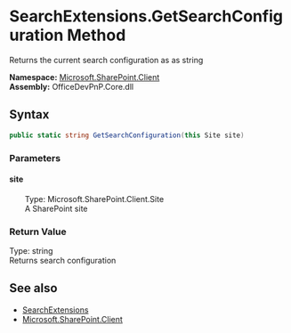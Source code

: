 # SearchExtensions.GetSearchConfiguration Method  
 Returns the current search configuration as as string   

**Namespace:** [Microsoft.SharePoint.Client](Microsoft.SharePoint.Client.md)  
**Assembly:** OfficeDevPnP.Core.dll  
## Syntax
```C#
public static string GetSearchConfiguration(this Site site)
```
### Parameters
#### site  
&emsp;&emsp;Type: Microsoft.SharePoint.Client.Site  
&emsp;&emsp;A SharePoint site  

  

### Return Value
Type: string  
Returns search configuration  


## See also
- [SearchExtensions](Microsoft.SharePoint.Client.SearchExtensions.md) 
- [Microsoft.SharePoint.Client](Microsoft.SharePoint.Client.md) 

